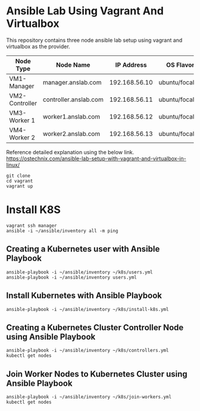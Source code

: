 # Ansible Lab Using Vagrant And Virtualbox

This repository contains three node ansible lab setup using vagrant and virtualbox as the provider.

|    Node Type   | Node Name             |  IP Address  | OS Flavor     |
| ---------------| --------------------- |--------------|---------------|
| VM1-Manager    | manager.anslab.com    | 192.168.56.10 | ubuntu/focal64|
| VM2-Controller | controller.anslab.com | 192.168.56.11 | ubuntu/focal64|
| VM3-Worker 1   | worker1.anslab.com    | 192.168.56.12 | ubuntu/focal64|
| VM4-Worker 2   | worker2.anslab.com    | 192.168.56.13 | ubuntu/focal64|

Reference detailed explanation using the below link.
https://ostechnix.com/ansible-lab-setup-with-vagrant-and-virtualbox-in-linux/
```
git clone 
cd vagrant
vagrant up
```
# Install K8S
```
vagrant ssh manager
ansible -i ~/ansible/inventory all -m ping
```

## Creating a Kubernetes user with Ansible Playbook
```
ansible-playbook -i ~/ansible/inventory ~/k8s/users.yml
ansible-playbook -i ~/ansible/inventory users.yml
```

## Install Kubernetes with Ansible Playbook
```
ansible-playbook -i ~/ansible/inventory ~/k8s/install-k8s.yml
```

## Creating a Kubernetes Cluster Controller Node using Ansible Playbook
```
ansible-playbook -i ~/ansible/inventory ~/k8s/controllers.yml
kubectl get nodes
```

## Join Worker Nodes to Kubernetes Cluster using Ansible Playbook
```
ansible-playbook -i ~/ansible/inventory ~/k8s/join-workers.yml
kubectl get nodes
```

